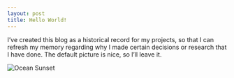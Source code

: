 ```yaml
---
layout: post
title: Hello World!
---
```


I’ve created this blog as a historical record for my projects, so that I can
refresh my memory regarding why I made certain decisions or research that I have
done. The default picture is nice, so I’ll leave it.

![Ocean
Sunset](https://twentysixteendemo.files.wordpress.com/2015/11/post.png?w=600&zoom=2)
